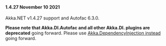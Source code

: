 #### 1.4.27 November 10 2021 ####
Akka.NET v1.4.27 support and Autofac 6.3.0.

**Please note that Akka.DI.Autofac and all other Akka.DI. plugins are deprecated** going forward. Please use [Akka.DependencyInjection instead](https://getakka.net/articles/actors/dependency-injection.html) going forward.
